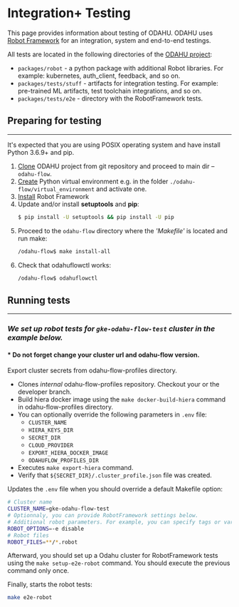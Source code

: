 # Integration+ Testing

This page provides information about testing of ODAHU.
ODAHU uses [Robot Framework](https://robotframework.org/) for an integration, system and end-to-end testings.

All tests are located in the following directories of the [ODAHU project](https://github.com/odahu/odahu-flow):
* `packages/robot` - a python package with additional Robot libraries. For example: kubernetes, auth_client, feedback, and so on. 
* `packages/tests/stuff` - artifacts for integration testing. For example: pre-trained ML artifacts, test toolchain integrations, and so on.
* `packages/tests/e2e` - directory with the RobotFramework tests.

## Preparing for testing
--------------------

It's expected that you are using POSIX operating system and have install Python 3.6.9+ and pip.

1. [Clone](https://github.com/odahu/odahu-flow) ODAHU project from git repository and proceed to main dir – `odahu-flow`.
1. [Create](https://docs.python.org/3/library/venv.html) Python virtual environment
e.g. in the folder `./odahu-flow/virtual_environment` and activate one.
1. [Install](https://github.com/robotframework/robotframework/blob/master/INSTALL.rst) Robot Framework
1. Update and/or install **setuptools** and **pip**:
    ```bash 
    $ pip install -U setuptools && pip install -U pip
    ```
1. Proceed to the `odahu-flow` directory where the _'Makefile'_ is located and run make:
    ```bash 
    /odahu-flow$ make install-all 
    ```
1. Check that odahuflowctl works:
    ```bash 
    /odahu-flow$ odahuflowctl
    ```

## Running tests
--------------------

### *We set up robot tests for `gke-odahu-flow-test` cluster in the example below.*

#### * Do not forget change your cluster url and odahu-flow version.

Export cluster secrets from odahu-flow-profiles directory.
* Clones *internal* odahu-flow-profiles repository. Checkout your or the developer branch.
* Build hiera docker image using the `make docker-build-hiera` command in odahu-flow-profiles directory.
* You can optionally override the following parameters in `.env` file:
  * `CLUSTER_NAME`
  * `HIERA_KEYS_DIR`
  * `SECRET_DIR`
  * `CLOUD_PROVIDER`
  * `EXPORT_HIERA_DOCKER_IMAGE`
  * `ODAHUFLOW_PROFILES_DIR`
* Executes `make export-hiera` command.
* Verify that `${SECRET_DIR}/.cluster_profile.json` file was created.

Updates the `.env` file when you should override a default Makefile option:
```bash
# Cluster name
CLUSTER_NAME=gke-odahu-flow-test
# Optionnaly, you can provide RobotFramework settings below.
# Additional robot parameters. For example, you can specify tags or variables.
ROBOT_OPTIONS=-e disable
# Robot files
ROBOT_FILES=**/*.robot
```

Afterward, you should set up a Odahu cluster for RobotFramework tests using the `make setup-e2e-robot` command.
You should execute the previous command only once.

Finally, starts the robot tests:
```bash
make e2e-robot
```
